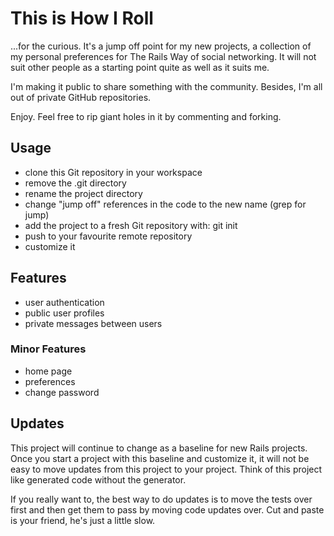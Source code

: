 # This is How I Roll

...for the curious.  It's a jump off point for my new projects,
a collection of my personal preferences for The Rails Way of social networking.
It will not suit other people as a starting point quite as well as it suits me.

I'm making it public to share something with the community.
Besides, I'm all out of private GitHub repositories.

Enjoy.  Feel free to rip giant holes in it by commenting and forking.

## Usage

- clone this Git repository in your workspace
- remove the .git directory
- rename the project directory
- change "jump off" references in the code to the new name (grep for jump)
- add the project to a fresh Git repository with: git init
- push to your favourite remote repository
- customize it

## Features

- user authentication
- public user profiles
- private messages between users

### Minor Features

- home page
- preferences
- change password

## Updates

This project will continue to change as a baseline for new Rails projects.
Once you start a project with this baseline and customize it, it will not be easy to move
updates from this project to your project.  Think of this project like generated code
without the generator.

If you really want to, the best way to do updates is to move the tests over
first and then get them to pass by moving code updates over.  Cut and paste
is your friend, he's just a little slow.
